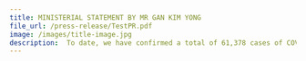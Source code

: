 ```yaml
---
title: MINISTERIAL STATEMENT BY MR GAN KIM YONG
file_url: /press-release/TestPR.pdf
image: /images/title-image.jpg
description:  To date, we have confirmed a total of 61,378 cases of COVID-19 infections, and 31 of them have passed on....
---
```

